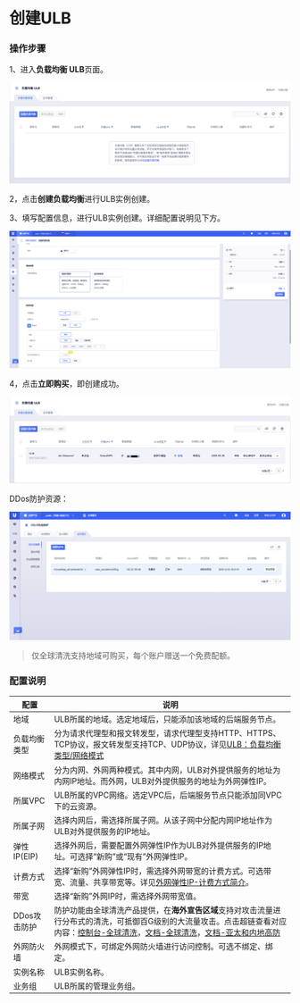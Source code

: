 # 创建ULB


### 操作步骤

1、进入**负载均衡 ULB**页面。

![](/images/createulb01.png)

2，点击**创建负载均衡**进行ULB实例创建。

3、填写配置信息，进行ULB实例创建。详细配置说明见下方。

![](/images/createulb02.png)

4，点击**立即购买**，即创建成功。

![](/images/createulb03.png)

DDos防护资源：

![](/images/free_anycastclean.png)

> 仅全球清洗支持地域可购买，每个账户赠送一个免费配额。

### 配置说明

|配置|说明|
|---|---|
|地域|ULB所属的地域。选定地域后，只能添加该地域的后端服务节点。|
|负载均衡类型|分为请求代理型和报文转发型，请求代理型支持HTTP、HTTPS、TCP协议，报文转发型支持TCP、UDP协议，详见[ULB：负载均衡类型/网络模式](https://docs.ucloud.cn/ulb/fast/createulb/networktype)|
|网络模式|分为内网、外网两种模式。其中内网，ULB对外提供服务的地址为内网IP地址。而外网，ULB对外提供服务的地址为外网弹性IP。|
|所属VPC|ULB所属的VPC网络。选定VPC后，后端服务节点只能添加同VPC下的云资源。|
|所属子网|选择内网后，需选择所属子网。从该子网中分配内网IP地址作为ULB对外提供服务的IP地址。|
|弹性IP(EIP)|选择外网后，需要配置外网弹性IP作为ULB对外提供服务的IP地址。可选择“新购”或“现有”外网弹性IP。|
|计费方式|选择“新购”外网弹性IP时，需选择外网带宽的计费方式。可选带宽、流量、共享带宽等。详见[外网弹性IP-计费方式简介](https://docs.ucloud.cn/unet/eip/introduction)。|
|带宽|选择“新购”外网IP时，需选择外网带宽值。|
|DDos攻击防护|防护功能由全球清洗产品提供，在**海外宣告区域**支持对攻击流量进行分布式的清洗，可抵御百G级别的大流量攻击。点击超链查看对应内容：[控制台-全球清洗](https://console.ucloud.cn/anycastclean/manage?type=manage&id=true)，[文档-全球清洗](https://docs.ucloud.cn/uantiddos/uanycastclean/overview)，[文档-亚太和内地高防](https://docs.ucloud.cn/uantiddos/README)|
|外网防火墙|外网模式下，可绑定外网防火墙进行访问控制。可选不绑定、绑定。|
|实例名称|ULB实例名称。|
|业务组|ULB所属的管理业务组。|


